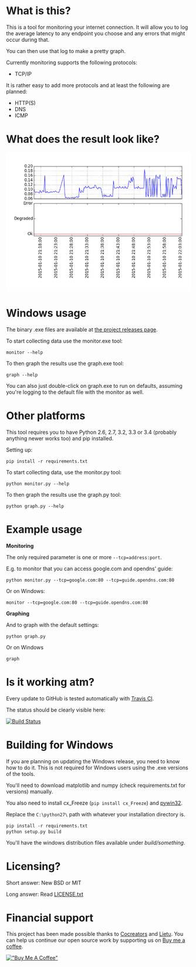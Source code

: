What is this?
=============

This is a tool for monitoring your internet connection. It will allow you to 
log the average latency to any endpoint you choose and any errors that might
occur during that.

You can then use that log to make a pretty graph.

Currently monitoring supports the following protocols:
 * TCP/IP
 
It is rather easy to add more protocols and at least the following are planned:
 * HTTP(S)
 * DNS
 * ICMP
 
 
What does the result look like?
===============================

![Screenshot](example.png?raw=true "Screenshot")
 

Windows usage
=============

The binary .exe files are available at [the project releases page](https://github.com/lietu/connquality/releases/).

To start collecting data use the monitor.exe tool:
```
monitor --help
```

To then graph the results use the graph.exe tool:
```
graph --help
```

You can also just double-click on graph.exe to run on defaults, assuming you're
logging to the default file with the monitor as well.


Other platforms
===============

This tool requires you to have Python 2.6, 2.7, 3.2, 3.3 or 3.4 (probably 
anything newer works too) and pip installed.

Setting up:
```
pip install -r requirements.txt
```

To start collecting data, use the monitor.py tool:
```
python monitor.py --help
```

To then graph the results use the graph.py tool:
```
python graph.py --help
```


Example usage
=============

**Monitoring**

The only required parameter is one or more `--tcp=address:port`.

E.g. to monitor that you can access google.com and opendns' guide:
```
python monitor.py --tcp=google.com:80 --tcp=guide.opendns.com:80
```

Or on Windows:
```
monitor --tcp=google.com:80 --tcp=guide.opendns.com:80
```


**Graphing**

And to graph with the default settings:
```
python graph.py
```

Or on Windows
```
graph
```



Is it working atm?
==================

Every update to GitHub is tested automatically with [Travis CI](https://travis-ci.org/).

The status should be clearly visible here:

[![Build Status](https://travis-ci.org/lietu/connquality.svg)](https://travis-ci.org/lietu/connquality)


Building for Windows
====================

If you are planning on updating the Windows release, you need to know how to do it.
This is not required for Windows users using the .exe versions of the tools.

You'll need to download matplotlib and numpy (check requirements.txt for versions) manually.

You also need to install cx_Freeze (`pip install cx_Freeze`) and [pywin32](http://sourceforge.net/projects/pywin32/).

Replace the `C:\python27\` path with whatever your installation directory is.

```
pip install -r requirements.txt
python setup.py build
```

You'll have the windows distribution files available under *build/something*.


Licensing?
==========

Short answer: New BSD or MIT

Long answer: Read [LICENSE.txt](https://github.com/lietu/connquality/blob/master/LICENSE.txt)


# Financial support

This project has been made possible thanks to [Cocreators](https://cocreators.ee) and [Lietu](https://lietu.net). You can help us continue our open source work by supporting us on [Buy me a coffee](https://www.buymeacoffee.com/cocreators).

[!["Buy Me A Coffee"](https://www.buymeacoffee.com/assets/img/custom_images/orange_img.png)](https://www.buymeacoffee.com/cocreators)
